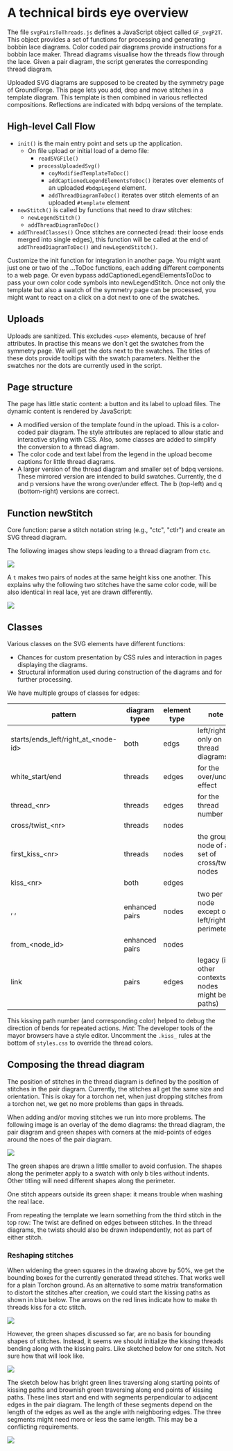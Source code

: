 A technical birds eye overview
===============================

The file `svgPairsToThreads.js` defines a JavaScript object called `GF_svgP2T`.
This object provides a set of functions for processing and generating bobbin lace diagrams.
Color coded pair diagrams provide instructions for a bobbin lace maker.
Thread diagrams visualise how the threads flow through the lace.
Given a pair diagram, the script generates the corresponding thread diagram.

Uploaded SVG diagrams are supposed to be created by the symmetry page of GroundForge.
This page lets you add, drop and move stitches in a template diagram. 
This template is then combined in various reflected compositions. 
Reflections are indicated with bdpq versions of the template.

High-level Call Flow
--------------------

* `init()` is the main entry point and sets up the application.
  * On file upload or initial load of a demo file:
    * `readSVGFile()`
    * `processUploadedSvg()`
      * `coyModifiedTemplateToDoc()`
      * `addCaptionedLegendElementsToDoc()` iterates over elements of an uploaded `#bdqpLegend` element.
      * `addThreadDiagramToDoc()` iterates over stitch elements of an uploaded `#template` element
* `newStitch()` is called by functions that need to draw stitches:
  * `newLegendStitch()`
  * `addThreadDiagramToDoc()`
* `addThreadClasses()` 
  Once stitches are connected (read: their loose ends merged into single edges),
  this function will be called at the end of `addThreadDiagramToDoc()` and `newLegendStitch()`.

Customize the init function for integration in another page.
You might want just one or two of the ...ToDoc functions, each adding different components to a web page.
Or even bypass addCaptionedLegendElementsToDoc to pass your own color code symbols into newLegendStitch.
Once not only the template but also a swatch of the symmetry page can be processed, 
you might want to react on a click on a dot next to one of the swatches.


Uploads
-------

Uploads are sanitized. This excludes `<use>` elements, because of href attributes.
In practise this means we don´t get the swatches from the symmetry page.
We will get the dots next to the swatches.
The titles of these dots provide tooltips with the swatch parameters.
Neither the swatches nor the dots are currently used in the script.

Page structure
--------------

The page has little static content: a button and its label to upload files.
The dynamic content is rendered by JavaScript:
* A modified version of the template found in the upload. This is a color-coded pair diagram.
  The style attributes are replaced to allow static and interactive styling with CSS.
  Also, some classes are added to simplify the conversion to a thread diagram.
* The color code and text label from the legend in the upload become captions for little thread diagrams.
* A larger version of the thread diagram and smaller set of bdpq versions.
  These mirrored version are intended to build swatches.
  Currently, the d and p versions have the wrong over/under effect.
  The b (top-left) and q (bottom-right) versions are correct.

Function newStitch
------------------

Core function: parse a stitch notation string (e.g., "ctc", "ctlr") and create an SVG thread diagram.

The following images show steps leading to a thread diagram from `ctc`.

![](stitch-stages.svg)

A `t` makes two pairs of nodes at the same height kiss one another.
This explains why the following two stitches have the same color code, 
will be also identical in real lace, yet are drawn differently.

![](same-or-not.png)

Classes
-------

Various classes on the SVG elements have different functions:
* Chances for custom presentation by CSS rules and interaction in pages displaying the diagrams.
* Structural information used during construction of the diagrams and for further processing.

We have multiple groups of classes for edges:

| pattern                              | diagram typee  | element type | note                                            |
|--------------------------------------|----------------|--------------|-------------------------------------------------|
| starts/ends_left/right_at_\<node-id> | both           | edgs         | left/right only on thread diagrams              |
| white_start/end                      | threads        | edges        | for the over/under effect                       |
| thread_\<nr>                         | threads        | edges        | for the thread number                           |
| cross/twist_\<nr>                    | threads        | nodes        |                                                 |
| first_kiss_\<nr>                     | threads        | nodes        | the group node of a set of cross/twist nodes    |
| kiss_\<nr>                           | both           | edges        |                                                 |
| , ,                                  | enhanced pairs | nodes        | two per node except on left/right perimeter     |
| from_\<node_id>                      | enhanced pairs | nodes        |                                                 |
| link                                 | pairs          | edges        | legacy (in other contexts nodes might be paths) |

This kissing path number (and corresponding color) 
helped to debug the direction of bends for repeated actions.
_Hint_: The developer tools of the mayor browsers have a style editor. 
Uncomment the `.kiss_` rules at the bottom of `styles.css` to override the thread colors.

Composing the thread diagram
----------------------------

The position of stitches in the thread diagram is defined by the position of stitches in the pair diagram.
Currently, the stitches all get the same size and orientation.
This is okay for a torchon net, when just dropping stitches from a torchon net,
we get no more problems than gaps in threads.

When adding and/or moving stitches we run into more problems.
The following image is an overlay of the demo diagrams: the thread diagram, the pair diagram
and green shapes with corners at the mid-points of edges around the noes of the pair diagram.

![](envelopes.svg)

The green shapes are drawn a little smaller to avoid confusion.
The shapes along the perimeter apply to a swatch with only b tiles without indents.
Other titling will need different shapes along the perimeter.

One stitch appears outside its green shape: it means trouble when washing the real lace.

From repeating the template we learn something from the third stitch in the top row:
The twist are defined on edges between stitches. 
In the thread diagrams, the twists should also be drawn independently, not as part of either stitch.


### Reshaping stitches

When widening the green squares in the drawing above by 50%, 
we get the bounding boxes for the currently generated thread stitches.
That works well for a plain Torchon ground.
As an alternative to some matrix transformation to distort the stitches after creation, 
we could start the kissing paths as shown in blue below. 
The arrows on the red lines indicate how to make th threads kiss for a ctc stitch.

![](init-kissing.svg)

However, the green shapes discussed so far, are no basis for bounding shapes of stitches.
Instead, it seems we should initialize the kissing threads bending along with the kissing pairs.
Like sketched below for one stitch. Not sure how that will look like.

![](init-bend-kissing.svg)

The sketch below has bright green lines traversing along starting points of kissing paths
and brownish green traversing along end points of kissing paths.
These lines start and end with segments perpendicular to adjacent edges in the pair diagram.
The length of these segments depend on the length of the edges 
as well as the angle with neighboring edges.
The three segments might need more or less the same length.
This may be a conflicting requirements.

![](perpendicular.svg)